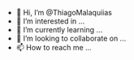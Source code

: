 - 👋 Hi, I’m @ThiagoMalaquiias
- 👀 I’m interested in ...
- 🌱 I’m currently learning ...
- 💞️ I’m looking to collaborate on ...
- 📫 How to reach me ...

<!---
ThiagoMalaquiias/ThiagoMalaquiias is a ✨ special ✨ repository because its `README.md` (this file) appears on your GitHub profile.
You can click the Preview link to take a look at your changes.
--->
